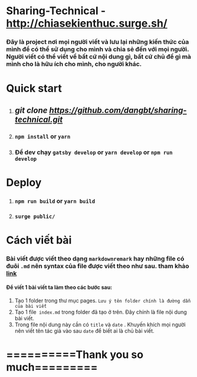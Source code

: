 # Sharing-Technical -  http://chiasekienthuc.surge.sh/

###  Đây là project nơi mọi người viết và lưu lại những kiến thức của mình để có thể sử dụng cho mình và chia sẻ đến với mọi người. Người viết có thể viết về bất cứ nội dung gì, bất cứ chủ đề gì mà mình cho là hữu ích cho mình, cho người khác.

# Quick start

1. ## *git clone https://github.com/dangbt/sharing-technical.git*

2. ### `npm install` or `yarn`

3. ### Để dev chạy `gatsby develop` or `yarn develop` or `npm run develop`

# Deploy



1. ### `npm run build` or `yarn build`

2. ### `surge public/`

# Cách viết bài

### Bài viết được viết theo dạng `markdownremark` hay những file có đuôi `.md` nên syntax của file được viết theo như sau. tham khảo [link](https://help.github.com/en/github/writing-on-github/basic-writing-and-formatting-syntax)

#### Để viết 1 bài viết ta làm theo các bước sau:

1. Tạo 1 folder trong thư mục pages. `Lưu ý tên folder chính là đường dẫn của bài viết`
2. Tạo 1 file` index.md` trong folder đã tạo ở trên. Đây chính là file nội dung bài viết.
3. Trong file nội dung này cần có `title` và `date` . Khuyến khích mọi người nên viết tên tác giả vào sau `date` để biết ai là chủ bài viết.

# ==========Thank you so much=========

